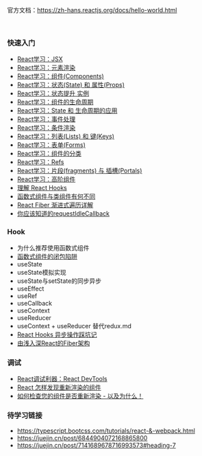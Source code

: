 官方文档：https://zh-hans.reactjs.org/docs/hello-world.html

<br>

### 快速入门
- [React学习：JSX](https://blog.csdn.net/b954960630/article/details/79670327)
- [React学习：元素渲染](https://blog.csdn.net/b954960630/article/details/79809898)
- [React学习：组件(Components)](https://blog.csdn.net/b954960630/article/details/79814331)
- [React学习：状态(State) 和 属性(Props)](https://blog.csdn.net/b954960630/article/details/79822639)
- [React学习：状态提升 实例](https://blog.csdn.net/b954960630/article/details/80216160)
- [React学习：组件的生命周期](https://blog.csdn.net/b954960630/article/details/79823360)
- [React学习：State 和 生命周期的应用](https://blog.csdn.net/b954960630/article/details/79849989)
- [React学习：事件处理](https://blog.csdn.net/b954960630/article/details/79858083)
- [React学习：条件渲染](https://blog.csdn.net/b954960630/article/details/79946088)
- [React学习：列表(Lists) 和 键(Keys)](https://blog.csdn.net/b954960630/article/details/79946242)
- [React学习：表单(Forms)](https://blog.csdn.net/b954960630/article/details/79951209)
- [React学习：组件的分类](https://blog.csdn.net/b954960630/article/details/80198894)
- [React学习：Refs](https://blog.csdn.net/b954960630/article/details/80197173)
- [React学习：片段(fragments) 与 插槽(Portals)](https://blog.csdn.net/b954960630/article/details/80200905)
- [React学习：高阶组件](https://blog.csdn.net/b954960630/article/details/80180904)
- [理解 React Hooks](https://zhuanlan.zhihu.com/p/347136271)
- [函数式组件与类组件有何不同](https://overreacted.io/zh-hans/how-are-function-components-different-from-classes/)
- [React Fiber 渐进式遍历详解](https://segmentfault.com/a/1190000018250127)
- [你应该知道的requestIdleCallback](https://segmentfault.com/a/1190000014457824)

### Hook

- 为什么推荐使用函数式组件
- [函数式组件的闭包陷阱](https://juejin.cn/post/7206249233115332663?share_token=1c36fbb5-6be1-4449-aa62-d919e90ca096)
- useState
- useState模拟实现
- useState与setState的同步异步
- useEffect
- useRef
- useCallback
- useContext
- useReducer
- useContext + useReducer 替代redux.md
- [React Hooks 异步操作踩坑记](https://juejin.cn/post/6844903974647103496)
- [由浅入深React的Fiber架构](https://github.com/careteenL/react/tree/master/packages/fiber)


### 调试
- [React调试利器：React DevTools](https://juejin.cn/post/6877546408925200391)
- [React 怎样发现重新渲染的组件](https://juejin.cn/post/7150569747837354014)
- [如何检查您的组件是否重新渲染 - 以及为什么！](https://jsramblings.com/how-to-check-if-your-component-rerendered-and-why/)

### 待学习链接

- https://typescript.bootcss.com/tutorials/react-&-webpack.html
- https://juejin.cn/post/6844904072168865800
- https://juejin.cn/post/7141689678716993573#heading-7


